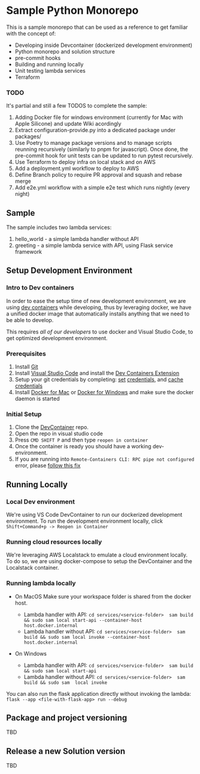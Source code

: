 # Sample Python Monorepo

This is a sample monorepo that can be used as a reference to get familiar with the concept of:
* Developing inside Devcontainer (dockerized development environment)
* Python monorepo and solution structure
* pre-commit hooks
* Building and running locally
* Unit testing lambda services
* Terraform

### TODO
It's partial and still a few TODOS to complete the sample:
1. Adding Docker file for windows environment (currently for Mac with Apple Silicone) and update Wiki acordingly
2. Extract configuration-provide.py into a dedicated package under packages/
3. Use Poetry to manage package versions and to manage scripts reunning recursively (similarly to pnpm for javascript).
   Once done, the pre-commit hook for unit tests can be updated to run pytest recursively.
4. Use Terraform to deploy infra on local stack and on AWS
5. Add a deployment.yml workflow to deploy to AWS
6. Define Branch policy to require PR approval and squash and rebase merge 
7. Add e2e.yml workflow with a simple e2e test which runs nightly (every night)


## Sample
The sample includes two lambda services:
1. hello_world - a simple lambda handler without API
2. greeting - a simple lambda service with API, using Flask service framework

## Setup Development Environment

### Intro to Dev containers

In order to ease the setup time of new development environment, we are using [dev containers](https://code.visualstudio.com/docs/remote/containers) while developing, thus by leveraging docker, we have a unified docker image that automatically installs anything that we need to be able to develop.

This requires *all of our developers* to use docker and Visual Studio Code, to get optimized development environment.

### Prerequisites

1. Install [Git](https://git-scm.com/download/)
2. Install [Visual Studio Code](https://code.visualstudio.com/) and install the [Dev Containers Extension](https://marketplace.visualstudio.com/items?itemName=ms-vscode-remote.remote-containers)
3. Setup your git credentials by completing: [set](https://docs.github.com/en/authentication/keeping-your-account-and-data-secure/creating-a-personal-access-token) [](https://docs.github.com/en/authentication/keeping-your-account-and-data-secure/creating-a-personal-access-token)[credentials](https://docs.github.com/en/authentication/keeping-your-account-and-data-secure/creating-a-personal-access-token), and [cache credentials](https://docs.github.com/en/get-started/getting-started-with-git/caching-your-github-credentials-in-git)
4. Install [Docker for Mac](https://docs.docker.com/desktop/mac/release-notes/) or [Docker for Windows](https://docs.docker.com/desktop/install/windows-install/) and make sure the docker daemon is started

### Initial Setup
1. Clone the [DevContainer](https://github.com/vox-studio/dev-container) repo.
2. Open the repo in visual studio code
3. Press `CMD SHIFT P` and then type `reopen in container`
4. Once the container is ready you should have a working dev-environment.
5. If you are running into `Remote-Containers CLI: RPC pipe not configured` error, please [follow this fix](https://rexbytes.com/2022/08/23/visual-studio-docker-container-target-stop-importing-local-git-config/)

## Running Locally
### Local Dev environment
We're using VS Code DevContainer to run our dockerized development environment.
To run the development environment locally, click `Shift+Command+p -> Reopen in Container`

### Running cloud resources locally
We're leveraging AWS Localstack to emulate a cloud environment locally.
To do so, we are using docker-compose to setup the DevContainer and the Localstack container.

### Running lambda locally
* On MacOS
   Make sure your workspace folder is shared from the docker host. 
  * Lambda handler with API: ```cd services/<service-folder>  sam build && sudo sam local start-api --container-host host.docker.internal```
  * Lambda handler without API: ```cd services/<service-folder>  sam build && sudo sam local invoke --container-host host.docker.internal```

* On Windows
  * Lambda handler with API: ```cd services/<service-folder>  sam build && sudo sam local start-api```
  * Lambda handler without  API: ```cd services/<service-folder>  sam build && sudo sam  local invoke```

You can also run the flask application directly without invoking the lambda: `flask --app <file-with-flask-app> run --debug`

## Package and project versioning
TBD
## Release a new Solution version
TBD